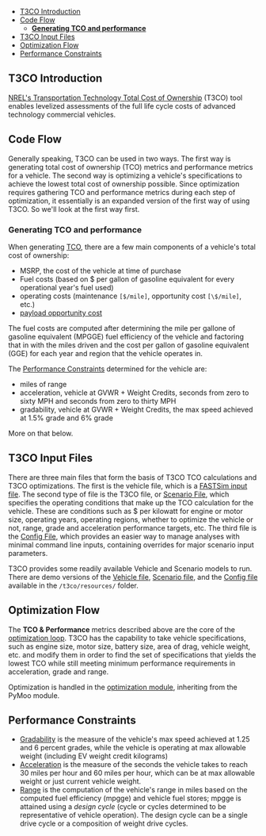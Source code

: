 
- [T3CO Introduction ](#t3co-introduction)
- [Code Flow ](#code-flow)
  - [**Generating TCO and performance**](#generating-tco-and-performance)
- [T3CO Input Files ](#t3co-input-files)
- [Optimization Flow ](#optimization-flow)
- [Performance Constraints ](#performance-constraints)



## <a name="t3co-introduction"></a> T3CO Introduction 

[NREL's Transportation Technology Total Cost of Ownership](https://www.nrel.gov/transportation/t3co.html) (T3CO) tool enables levelized assessments of the full life cycle costs of advanced technology commercial vehicles. 

## Code Flow <a name="code-flow"></a>

Generally speaking, T3CO can be used in two ways. The first way is generating total cost of ownership (TCO) metrics and performance metrics for a vehicle. The second way is optimizing a vehicle's specifications to achieve the lowest total cost of ownership possible. Since optimization requires gathering TCO and performance metrics during each step of optimization, it essentially is an expanded version of the first way of using T3CO. So we'll look at the first way first.

### **Generating TCO and performance** <a name="generating-tco-and-performance"></a>

When generating [TCO](https://github.com/NREL/T3CO/blob/65cb44929caff7b6e10959364f4f18d10f888d1e/docs/models/TCO_calculations.md), there are a few main components of a vehicle's total cost of ownership:
- MSRP, the cost of the vehicle at time of purchase
- Fuel costs (based on $ per gallon of gasoline equivalent for every operational year's fuel used)
- operating costs (maintenance `[$/mile]`, opportunity cost `[\$/mile]`, etc.)
- [payload opportunity cost](https://github.com/NREL/T3CO/blob/main/docs/models/TCO_calculations.md#payload-opportunity-costs-)

The fuel costs are computed after determining the mile per gallone of gasoline equivalent (MPGGE) fuel efficiency of the vehicle and factoring that in with the miles driven and the cost per gallon of gasoline equivalent (GGE) for each year and region that the vehicle operates in.

The [Performance Constraints](#performance-constraints) determined for the vehicle are:
- miles of range
- acceleration, vehicle at GVWR + Weight Credits,  seconds from zero to sixty MPH and seconds from zero to thirty MPH
- gradability, vehicle at GVWR + Weight Credits, the max speed achieved at 1.5% grade and 6% grade

More on that below.

## T3CO Input Files <a name="t3co-input-files)"></a>

There are three main files that form the basis of T3CO TCO calculations and T3CO optimizations. The first is the vehicle file, which is a [FASTSim input file](https://docs.rs/fastsim-core/0.1.6/fastsim_core/vehicle/struct.RustVehicle.html). The second type of file is the T3CO file, or [Scenario File](https://github.com/NREL/T3CO/blob/61aff5700c16ff54d69aa2c238f63553ec31f1da/docs/scenario_inputs_descriptions.md), which specifies the operating conditions that make up the TCO calculation for the vehicle. These are conditions such as $ per kilowatt for engine or motor size, operating years, operating regions, whether to optimize the vehicle or not, range, grade and acceleration performance targets, etc. The third file is the [Config File](https://github.com/NREL/T3CO/blob/61aff5700c16ff54d69aa2c238f63553ec31f1da/docs/config_inputs_descriptions.md), which provides an easier way to manage analyses with minimal command line inputs, containing overrides for major scenario input parameters.

T3CO provides some readily available Vehicle and Scenario models to run. There are demo versions of the [Vehicle file](https://github.com/NREL/T3CO/blob/264a730de942671eb2345a5afca7e1afd6d67666/t3co/resources/inputs/demo/Demo_FY22_vehicle_model_assumptions.csv), [Scenario file](https://github.com/NREL/T3CO/blob/264a730de942671eb2345a5afca7e1afd6d67666/t3co/resources/inputs/demo/Demo_FY22_scenario_assumptions.csv), and the [Config file](https://github.com/NREL/T3CO/blob/264a730de942671eb2345a5afca7e1afd6d67666/t3co/resources/T3COConfig.csv) available in the  `/t3co/resources/` folder.

## Optimization Flow <a name="optimization-flow"></a>

The **TCO & Performance** metrics described above are the core of the [optimization loop](https://github.com/NREL/T3CO/blob/7b56eb37bf5a57e6cd0ce761fc1708ee151c956f/docs/models/optimization.md). T3CO has the capability to take vehicle specifications, such as engine size, motor size, battery size, area of drag, vehicle weight, etc. and modify them in order to find the set of specifications that yields the lowest TCO while still meeting minimum performance requirements in acceleration, grade and range.

Optimization is handled in the [optimization module](https://github.com/NREL/T3CO/blob/74a494bc783c1d0d5794d605584e9843b3a4cb2d/t3co/moopack/moo.py#L80), inheriting from the PyMoo module.

## Performance Constraints <a name="performance-constraints"></a>

- [Gradability](https://github.com/NREL/T3CO/blob/7b56eb37bf5a57e6cd0ce761fc1708ee151c956f/docs/models/acceleration_and_grade_tests.mdd) is the measure of the vehicle's max speed achieved at 1.25 and 6 percent grades, while the vehicle is operating at max allowable weight (including EV weight credit kilograms)
- [Acceleration](https://github.com/NREL/T3CO/blob/7b56eb37bf5a57e6cd0ce761fc1708ee151c956f/docs/models/acceleration_and_grade_tests.md) is the measure of the seconds the vehicle takes to reach 30 miles per hour and 60 miles per hour, which can be at max allowable weight or just current vehicle weight.
- [Range](https://github.com/NREL/T3CO/blob/7b56eb37bf5a57e6cd0ce761fc1708ee151c956f/docs/models/fuel_efficiency_and_range.md) is the computation of the vehicle's range in miles based on the computed fuel efficiency (mpgge) and vehicle fuel stores; mpgge is attained using a *design cycle* (cycle or cycles determined to be representative of vehicle operation). The design cycle can be a single drive cycle or a composition of weight drive cycles.

